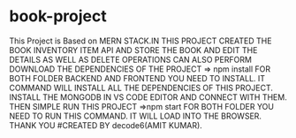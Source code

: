 # book-project
This Project is Based on MERN STACK.IN THIS PROJECT CREATED THE BOOK INVENTORY ITEM API AND STORE THE BOOK AND EDIT THE DETAILS AS WELL AS DELETE OPERATIONS CAN ALSO PERFORM
DOWNLOAD THE DEPENDENCIES OF THE PROJECT 
=> npm install 
FOR BOTH FOLDER BACKEND AND FRONTEND YOU NEED TO INSTALL.
IT COMMAND WILL INSTALL ALL THE DEPENDENCIES OF THIS PROJECT.
INSTALL THE MONGODB IN VS CODE EDITOR AND CONNECT WITH THEM.
THEN SIMPLE RUN THIS PROJECT
=>npm start
FOR BOTH FOLDER YOU NEED TO RUN THIS COMMAND.
IT WILL LOAD INTO THE BROWSER.
THANK YOU 
#CREATED BY decode6(AMIT KUMAR).

